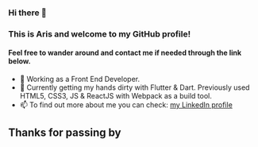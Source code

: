 ### Hi there 👋

### This is Aris and welcome to my GitHub profile!
#### Feel free to wander around and contact me if needed through the link below.

- 🔭 Working as a Front End Developer.
- 🌱 Currently getting my hands dirty with Flutter & Dart. Previously used HTML5, CSS3, JS & ReactJS with Webpack as a build tool.
- 📫 To find out more about me you can check: <a href="https://www.linkedin.com/in/aris-giotis-93b890156/">my LinkedIn profile</a> 

## Thanks for passing by
